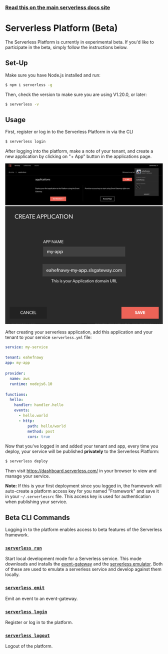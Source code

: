 <!--
title: Serverless - Platform Documentation
menuText: Platform
layout: Doc
menuItems:
  - {menuText: emit, path: /framework/docs/platform/commands/emit/}
  - {menuText: login, path: /framework/docs/platform/commands/login/}
  - {menuText: logout, path: /framework/docs/platform/commands/logout/}
  - {menuText: run, path: /framework/docs/platform/commands/run/}
-->

<!-- DOCS-SITE-LINK:START automatically generated  -->
### [Read this on the main serverless docs site](https://www.serverless.com/framework/docs/platform)
<!-- DOCS-SITE-LINK:END -->

# Serverless Platform (Beta)

The Serverless Platform is currently in experimental beta. If you'd like to participate in the beta, simply follow the instructions below.

## Set-Up

Make sure you have Node.js installed and run:

```sh
$ npm i serverless -g
```

Then, check the version to make sure you are using V1.20.0, or later:

```sh
$ serverless -v
```

## Usage

First, register or log in to the Serverless Platform in via the CLI

```sh
$ serverless login
```

After logging into the platform, make a note of your tenant, and create a new application by clicking on "+ App" button in the applications page.

![Serverless Platform - Tenant](../../assets/tenant.png?raw=true "Serverless Platform - Tenant")
![Serverless Platform - Create Application](../../assets/create-application.png?raw=true "Serverless Platform - Create Application")

After creating your serverless application, add this application and your tenant to your service `serverless.yml` file:


```yml
service: my-service

tenant: eahefnawy
app: my-app

provider:
  name: aws
  runtime: nodejs6.10

functions:
  hello:
    handler: handler.hello
    events:
      - hello.world
      - http:
          path: hello/world
          method: post
          cors: true
```

Now that you've logged in and added your tenant and app, every time you deploy, your service will be published **privately** to the Serverless Platform:

```sh
$ serverless deploy
```

Then visit https://dashboard.serverless.com/ in your browser to view and manage your service.

**Note:** If this is your first deployment since you logged in, the framework will auto-create a platform access key for you named "Framework" and save it in your `~/.serverlessrc` file. This access key is used for authentication when publishing your service.

## Beta CLI Commands

Logging in to the platform enables access to beta features of the Serverless framework.

### [`serverless run`](./commands/run.md)
Start local development mode for a Serverless service. This mode downloads and installs the [event-gateway](https://github.com/serverless/event-gateway) and the [serverless emulator](https://github.com/serverless/emulator). Both of these are used to emulate a serverless service and develop against them locally.

### [`serverless emit`](./commands/emit.md)
Emit an event to an event-gateway.

### [`serverless login`](./commands/login.md)
Register or log in to the platform.

### [`serverless logout`](./commands/logout.md)
Logout of the platform.
